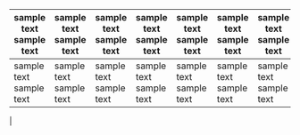 | sample text sample text  |  sample text sample text |  sample text sample text | sample text sample text  | sample text sample text  |  sample text sample text | sample text sample text  |  sample text sample text |  sample text sample text | sample text sample text  | sample text sample text  | sample text sample text  |  sample text sample text | sample text sample text  |  sample text sample text |
|---|---|---|---|---|---|---|---|---|---|---|---|---|---|---|
| sample text sample text  |  sample text sample text |  sample text sample text | sample text sample text  | sample text sample text  |  sample text sample text | sample text sample text  |  sample text sample text |  sample text sample text | sample text sample text  | sample text sample text  | sample text sample text  |  sample text sample text | sample text sample text  |  sample text sample text 
|

